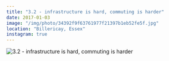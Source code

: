 ```yaml
---
title: "3.2 - infrastructure is hard, commuting is harder"
date: 2017-01-03
image: "/img/photo/34392f9f63761977f21397b1eb52fe5f.jpg"
location: "Billericay, Essex"
instagram: true
---
```


![3.2 - infrastructure is hard, commuting is harder](/img/photo/34392f9f63761977f21397b1eb52fe5f.jpg)
